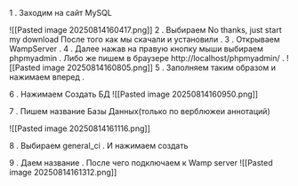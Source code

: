 1 . Заходим на сайт MySQL

![[Pasted image 20250814160417.png]]
2 . Выбираем No thanks, just start my download
После того как мы скачали и установили . 
3 . Открываем WampServer . 
4 . Далее нажав на правую кнопку мыши выбираем phpmyadmin .
Либо же пишем в браузере http://localhost/phpmyadmin/ .
 ![[Pasted image 20250814160805.png]]
5 . Заполняем таким образом и нажимаем вперед .

6 . Нажимаем Создать БД
![[Pasted image 20250814160950.png]]

7 . Пишем название Базы Данных(только по верблюжеи аннотаций)

![[Pasted image 20250814161116.png]]

8 . Выбираем general_ci . И нажимаем создать

9 . Даем название . После чего подключаем к Wamp server
![[Pasted image 20250814161312.png]]
